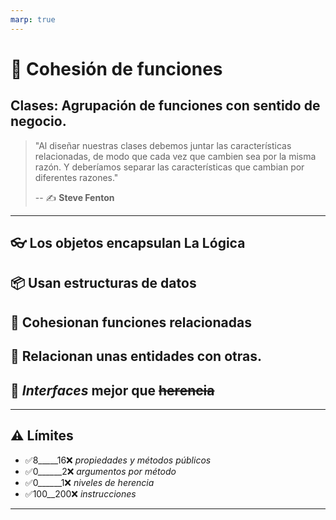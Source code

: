 ```yaml
---
marp: true
---
```


# 🧱 Cohesión de funciones

## Clases: Agrupación de funciones con sentido de negocio.

> "Al diseñar nuestras clases debemos juntar las características relacionadas,
> de modo que cada vez que cambien sea por la misma razón.
> Y deberíamos separar las características que cambian por diferentes razones."
>
> -- ✍️ **Steve Fenton**

---

## 👓 Los objetos encapsulan La Lógica

## 📦 Usan estructuras de datos

## 👯 Cohesionan funciones relacionadas

## 💑 Relacionan unas entidades con otras.

## 👵 _Interfaces_ mejor que ~~herencia~~

---

## ⚠️ Límites

- ✅8_____16❌ _propiedades y métodos públicos_
- ✅0______2❌ _argumentos por método_
- ✅0______1❌ _niveles de herencia_
- ✅100__200❌ _instrucciones_

---